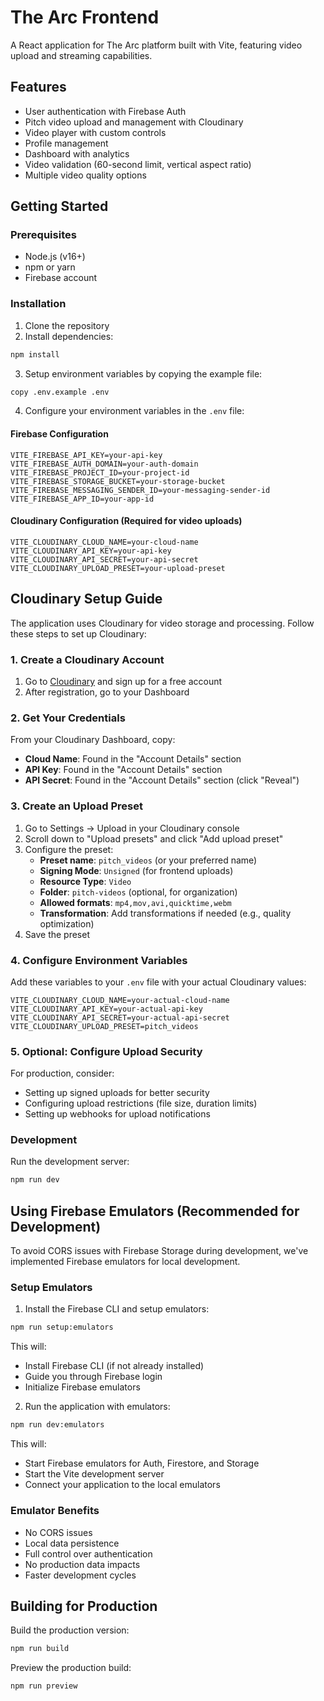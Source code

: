 # The Arc Frontend

A React application for The Arc platform built with Vite, featuring video upload and streaming capabilities.

## Features

- User authentication with Firebase Auth
- Pitch video upload and management with Cloudinary
- Video player with custom controls
- Profile management
- Dashboard with analytics
- Video validation (60-second limit, vertical aspect ratio)
- Multiple video quality options

## Getting Started

### Prerequisites

- Node.js (v16+)
- npm or yarn
- Firebase account

### Installation

1. Clone the repository
2. Install dependencies:

```bash
npm install
```

3. Setup environment variables by copying the example file:

```bash
copy .env.example .env
```

4. Configure your environment variables in the `.env` file:

#### Firebase Configuration
```
VITE_FIREBASE_API_KEY=your-api-key
VITE_FIREBASE_AUTH_DOMAIN=your-auth-domain
VITE_FIREBASE_PROJECT_ID=your-project-id
VITE_FIREBASE_STORAGE_BUCKET=your-storage-bucket
VITE_FIREBASE_MESSAGING_SENDER_ID=your-messaging-sender-id
VITE_FIREBASE_APP_ID=your-app-id
```

#### Cloudinary Configuration (Required for video uploads)
```
VITE_CLOUDINARY_CLOUD_NAME=your-cloud-name
VITE_CLOUDINARY_API_KEY=your-api-key
VITE_CLOUDINARY_API_SECRET=your-api-secret
VITE_CLOUDINARY_UPLOAD_PRESET=your-upload-preset
```

## Cloudinary Setup Guide

The application uses Cloudinary for video storage and processing. Follow these steps to set up Cloudinary:

### 1. Create a Cloudinary Account

1. Go to [Cloudinary](https://cloudinary.com/) and sign up for a free account
2. After registration, go to your Dashboard

### 2. Get Your Credentials

From your Cloudinary Dashboard, copy:
- **Cloud Name**: Found in the "Account Details" section
- **API Key**: Found in the "Account Details" section  
- **API Secret**: Found in the "Account Details" section (click "Reveal")

### 3. Create an Upload Preset

1. Go to Settings → Upload in your Cloudinary console
2. Scroll down to "Upload presets" and click "Add upload preset"
3. Configure the preset:
   - **Preset name**: `pitch_videos` (or your preferred name)
   - **Signing Mode**: `Unsigned` (for frontend uploads)
   - **Resource Type**: `Video`
   - **Folder**: `pitch-videos` (optional, for organization)
   - **Allowed formats**: `mp4,mov,avi,quicktime,webm`
   - **Transformation**: Add transformations if needed (e.g., quality optimization)
4. Save the preset

### 4. Configure Environment Variables

Add these variables to your `.env` file with your actual Cloudinary values:

```
VITE_CLOUDINARY_CLOUD_NAME=your-actual-cloud-name
VITE_CLOUDINARY_API_KEY=your-actual-api-key
VITE_CLOUDINARY_API_SECRET=your-actual-api-secret
VITE_CLOUDINARY_UPLOAD_PRESET=pitch_videos
```

### 5. Optional: Configure Upload Security

For production, consider:
- Setting up signed uploads for better security
- Configuring upload restrictions (file size, duration limits)
- Setting up webhooks for upload notifications

### Development

Run the development server:

```bash
npm run dev
```

## Using Firebase Emulators (Recommended for Development)

To avoid CORS issues with Firebase Storage during development, we've implemented Firebase emulators for local development.

### Setup Emulators

1. Install the Firebase CLI and setup emulators:

```bash
npm run setup:emulators
```

This will:
- Install Firebase CLI (if not already installed)
- Guide you through Firebase login
- Initialize Firebase emulators

2. Run the application with emulators:

```bash
npm run dev:emulators
```

This will:
- Start Firebase emulators for Auth, Firestore, and Storage
- Start the Vite development server
- Connect your application to the local emulators

### Emulator Benefits

- No CORS issues
- Local data persistence
- Full control over authentication
- No production data impacts
- Faster development cycles

## Building for Production

Build the production version:

```bash
npm run build
```

Preview the production build:

```bash
npm run preview
```
